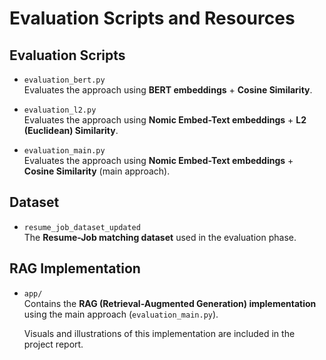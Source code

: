 # Evaluation Scripts and Resources

## Evaluation Scripts

- `evaluation_bert.py`  
  Evaluates the approach using **BERT embeddings** + **Cosine Similarity**.

- `evaluation_l2.py`  
  Evaluates the approach using **Nomic Embed-Text embeddings** + **L2 (Euclidean) Similarity**.

- `evaluation_main.py`  
  Evaluates the approach using **Nomic Embed-Text embeddings** + **Cosine Similarity** (main approach).

## Dataset

- `resume_job_dataset_updated`  
  The **Resume-Job matching dataset** used in the evaluation phase.

## RAG Implementation

- `app/`  
  Contains the **RAG (Retrieval-Augmented Generation) implementation** using the main approach (`evaluation_main.py`).
  
  Visuals and illustrations of this implementation are included in the project report.
